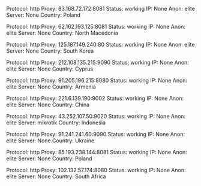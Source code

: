 Protocol: http
Proxy: 83.168.72.172:8081
Status: working
IP: None
Anon: elite
Server: None
Country: Poland

Protocol: http
Proxy: 62.162.193.125:8081
Status: working
IP: None
Anon: elite
Server: None
Country: North Macedonia

Protocol: http
Proxy: 125.187.149.240:80
Status: working
IP: None
Anon: elite
Server: None
Country: South Korea

Protocol: http
Proxy: 212.108.135.215:9090
Status: working
IP: None
Anon: elite
Server: None
Country: Cyprus

Protocol: http
Proxy: 91.205.196.215:8080
Status: working
IP: None
Anon: elite
Server: None
Country: Armenia

Protocol: http
Proxy: 221.6.139.190:9002
Status: working
IP: None
Anon: elite
Server: None
Country: China

Protocol: http
Proxy: 43.252.107.50:9020
Status: working
IP: None
Anon: elite
Server: mikrotik
Country: Indonesia

Protocol: http
Proxy: 91.241.241.60:9090
Status: working
IP: None
Anon: elite
Server: None
Country: Ukraine

Protocol: http
Proxy: 85.193.238.144:8081
Status: working
IP: None
Anon: elite
Server: None
Country: Poland

Protocol: http
Proxy: 102.132.57.174:8080
Status: working
IP: None
Anon: elite
Server: None
Country: South Africa

